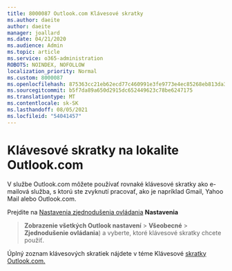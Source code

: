```yaml
---
title: 8000087 Outlook.com Klávesové skratky
ms.author: daeite
author: daeite
manager: joallard
ms.date: 04/21/2020
ms.audience: Admin
ms.topic: article
ms.service: o365-administration
ROBOTS: NOINDEX, NOFOLLOW
localization_priority: Normal
ms.custom: 8000087
ms.openlocfilehash: 875363cc21eb62ecd77c460991e3fe9773e4ec85268eb813da3dbd13bb6bb079
ms.sourcegitcommit: b5f7da89a650d2915dc652449623c78be6247175
ms.translationtype: MT
ms.contentlocale: sk-SK
ms.lasthandoff: 08/05/2021
ms.locfileid: "54041457"
---
```

# <a name="keyboard-shortcuts-in-outlookcom"></a>Klávesové skratky na lokalite Outlook.com

V službe Outlook.com môžete používať rovnaké klávesové skratky ako e-mailová služba, s ktorú ste zvyknutí pracovať, ako je napríklad Gmail, Yahoo Mail alebo Outlook.com.

Prejdite na [Nastavenia zjednodušenia ovládania](https://go.microsoft.com/fwlink/?linkid=2080840) **Nastavenia** 
 > **Zobrazenie všetkých Outlook nastavení**  >  **Všeobecné**  >  **Zjednodušenie ovládania**) a vyberte, ktoré klávesové skratky chcete použiť.

Úplný zoznam klávesových skratiek nájdete v téme Klávesové [skratky Outlook.com.](https://support.microsoft.com/topic/keyboard-shortcuts-for-outlook-3cdeb221-7ae5-4c1d-8c1d-9e63216c1efd)